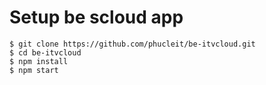 
# Setup be scloud app
```shell
$ git clone https://github.com/phucleit/be-itvcloud.git
$ cd be-itvcloud
$ npm install
$ npm start
```